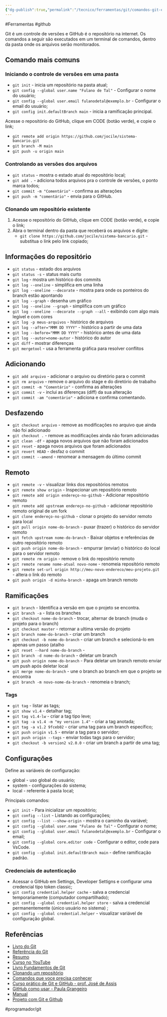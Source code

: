 ```yaml
---
{"dg-publish":true,"permalink":"/tecnico/ferramentas/git/comandos-git-e-git-hub/","title":"Comandos git e GitHub","metatags":{"description":"principais comandos para controle de versões."},"noteIcon":2,"updated":"2025-06-20T21:31:41.605-03:00"}
---
```


#Ferramentas #github 

Git é um controle de versões e GitHub é o repositório na internet. Os comandos a seguir são executados em um terminal de comandos, dentro da pasta onde os arquivos serão monitorados.

## Comando mais comuns

### Iniciando o controle de versões em uma pasta

- `git init` - inicia um repositório na pasta atual;
- `git config --global user.name "Fulano de Tal"` - Configurar o nome do usuário;
- `git config --global user.email fulanodetal@exemplo.br` - Configurar o email do usuário;
- `git config init.defaultBranch main` - inicia a ramificação principal.

Acesse o repositório do GitHub, clique em CODE (botão verde), e copie o link;

- `git remote add origin https://github.com/jocile/sistema-bancario.git`
- `git branch -M main`
- `git push -u origin main`
### Controlando as versões dos arquivos

- `git status` - mostra o estado atual do repositório local;
- `git add .` - adiciona todos arquivos pra o controle de versões, o ponto marca todos;
- `git commit -m "Comentário"` - confirma as alterações
- `git push -m "comentário"` - envia para o GitHub.

### Clonando um repositório existente

1. Acesse o repositório do GitHub, clique em CODE (botão verde), e copie o link;
2. Abra o terminal dentro da pasta que receberá os arquivos e digite: 
	- `git clone https://github.com/jocile/sistema-bancario.git` - substitua o link pelo link copiado;

## Informações do repositório

- `git status` - estado dos arquivos
- `git status -s` - status mais curto
- `git log` - mostra um histórico dos commits
- `git log --oneline` - simplifica em uma linha
- `git log --oneline --decorate` - mostra para onde os ponteiros do branch estão apontando
- `git log --graph` - desenha um gráfico
- `git log --oneline --graph` - simplifica com um gráfico
- `git log --oneline --decorate --graph --all` - exibindo com algo mais legível e com cores
- `git log -p meus-arquivos` - histórico de arquivos
- `git log --after="MMM DD YYYY"` - histórico a partir de uma data
- `git log --before="MMM DD YYYY"` - histórico antes de uma data
- `git log --autor=nome-autor` - histórico do autor
- `git diff` - mostrar diferenças
- `git mergetool` - usa a ferramenta gráfica para resolver conflitos

## Adicionando

- `git add arquivo` - adicionar o arquivo ou diretório para o commit
- `git rm arquivo` - remove o arquivo do stage e do diretório de trabalho
- `git commit -m "Comentário"` - confirma as alterações
- `git commit -v` - inclui as diferenças (diff) da sua alteração
- `git commit -am "comentário"` - adiciona e confirma comentando.

## Desfazendo

- `git checkout arquivo` - remove as modificações no arquivo que ainda não foi adicionado
- `git checkout .` - remove as modificações ainda não foram adicionadas
- `git clean -df` - apaga novos arquivos que não foram adicionados
- `git reset` - apaga novos arquivos que foram adicionados
- `git revert HEAD` - desfaz o commit
- `git commit --amend` - renomear a mensagem do último commit

## Remoto

- `git remote -v` - visualizar links dos repositórios remotos
- `git remote show origin` - Inspecionar um repositório remoto
- `git remote add origin endereço-no-github` - Adicionar repositório remoto
- `git remote add upstream endereço-no-github` - adicionar repositório remoto original de um fork
- `git clone endereço-no-github` - clonar o projeto do servidor remoto para local
- `git pull origin nome-do-branch` - puxar (trazer) o histórico do servidor remoto
- `git fetch upstream nome-do-branch` - Baixar objetos e referências de outro repositório remoto
- `git push origin nome-do-branch` - empurrar (enviar) o histórico do local para o servidor remoto
- `git remote rm origin` - remove o link do repositório remoto
- `git remote rename nome-atual novo-nome` - renomeia repositório remoto
- `git remote set-url origin http://meu-novo-endereco/meu-projeto.git` - altera o link do remoto
- `git push origin -d minha-branch` - apaga um branch remoto

## Ramificações

- `git branch` - Identifica a versão em que o projeto se encontra.
- `git branch -a` - lista os branches
- `git checkout nome-do-branch` - trocar, alternar de branch (muda o projeto para o branch)
- `git checkout master` - retornar a ultima versão do projeto
- `git branch nome-do-branch` - criar um branch
- `git checkout -b nome-do-branch` - criar um branch e selecioná-lo em apenas um passo (atalho
- `git reset --hard nome-do-branch` - 
- `git branch -d nome-do-branch` - deletar um branch
- `git push origin nome-do-branch` - Para deletar um branch remoto enviar um push após deletar local
- `git merge nome-do-branch` - une o branch ao branch em que o projeto se encontra
- `git branch -m novo-nome-da-branch` - renomeia o branch;

### Tags

- `git tag` - listar as tags;
- `git show v1.4` - detalhar tag;
- `git tag v1.4-lw` - criar a tag tipo leve;
- `git tag -a v1.4 -m "my version 1.4"` - criar a tag anotada;
- `git tag -a v1.2 9fceb02` - criar uma tag para um branch específico;
- `git push origin v1.5` - enviar a tag para o servidor;
- `git push origin --tags` - enviar todas tags para o servidor;
- `git checkout -b version2 v2.0.0` - criar um branch a partir de uma tag;

## Configurações

Define as variáveis de configuração:

- global - uso global do usuário;
- system - configurações do sistema;
- local - referente à pasta local;

Principais comandos:

- `git init` - Para inicializar um repositório;
- `git config --list` - Listando as configurações;
- `git config --list --show-origin` - mostra o caminho da variável;
- `git config --global user.name "Fulano de Tal"` - Configurar o nome;
- `git config --global user.email fulanodetal@exemplo.br` - Configurar o email;
- `git config --global core.editor code` - Configurar o editor, code para VsCode.
- `git config --global init.defaultBranch main` - define  ramificação padrão.

### Credenciais de autenticação

- Acessar o GitHub em Settings, Developer Settigns e configurar uma credencial tipo token classic;
- `git config credential.helper cache` - salva a credencial temporariamente (computador compartilhado);
- `git config --global credential.helper store` - salva a credencial permanentemente (único usuário no sistema) ;
- `git config --global credential.helper`  - visualizar variável de configuração global.

## Referências 

- [Livro do Git](https://git-scm.com/book/pt-br/v2)
- [Referência do Git](https://git-scm.com/docs)
- [Resumo](http://devfuria.com.br/git/resumo/)
- [Curso no YouTube](https://www.youtube.com/watch?v=v8-4rI0cJXE&list=PLbEOwbQR9lqzK14I7OOeREEIE4k6rjgIj)
- [Livro Fundamentos de Git](https://git-scm.com/book/pt-br/v2/Fundamentos-de-Git-Gravando-Altera%C3%A7%C3%B5es-em-Seu-Reposit%C3%B3rio)
- [Clonando um repositório](https://docs.github.com/pt/github/getting-started-with-github/fork-a-repo)
- [Comandos que voce precisa conhecer](https://www.treinaweb.com.br/blog/comandos-do-git-que-voce-precisa-conhecer-parte-1/)
- [Curso prático de Git e GitHub - prof. José de Assis](https://www.youtube.com/playlist?list=PLbEOwbQR9lqzK14I7OOeREEIE4k6rjgIj)
- [GitHub como usar - Paula Grangeiro](https://www.youtube.com/watch?v=Q-OgXVDzGRY)
- [Manual](https://git-scm.com/book/pt-br/v2/Fundamentos-de-Git-Obtendo-um-Reposit%C3%B3rio-Git)
- [Projeto com Git e Github](Projeto%20com%20Git%20e%20Github.md)

#programador/git
